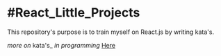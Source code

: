 #React_Little_Projects
======================

This repository's purpose is to
train myself on React.js by writing
kata's. 

_more_ _on_ kata's_ _in_ _programming_ [Here](https://en.wikipedia.org/wiki/Kata_(programming))

  